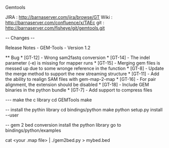 Gemtools

JIRA : http://barnaserver.com/jira/browse/GT
Wiki : http://barnaserver.com/confluence/x/TAEc
git  : http://barnaserver.com/fisheye/git/gemtools.git

-- Changes --

Release Notes - GEM-Tools - Version 1.2

** Bug
    * [GT-12] - Wrong sam2fastq conversion
    * [GT-14] - The indel parameter (-e) is missing for mapper runs
    * [GT-15] - Merging gem files is messed up due to some wronge reference in the function
    * [GT-8] - Update the merge method to support the new streaming structure
    * [GT-11] - Add the ability to realign SAM files with gem-map-2-map
    * [GT-16] - For pair alignment, the extension should be disabled
    * [GT-18] - Include GEM binaries in the python bundle
    * [GT-7] - Add support to compress files


--- make the c library
cd GEMTools
make

-- install the pythin library
cd bindings/python
make
python setup.py install --user

-- gem 2 bed conversion
install the python library
go to bindings/python/examples

cat <your .map file> | ./gem2bed.py > mybed.bed



